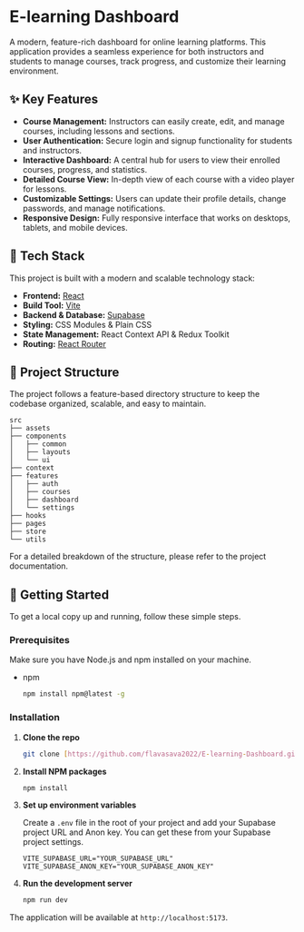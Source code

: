 # E-learning Dashboard

A modern, feature-rich dashboard for online learning platforms. This application provides a seamless experience for both instructors and students to manage courses, track progress, and customize their learning environment.

## ✨ Key Features

- **Course Management:** Instructors can easily create, edit, and manage courses, including lessons and sections.
- **User Authentication:** Secure login and signup functionality for students and instructors.
- **Interactive Dashboard:** A central hub for users to view their enrolled courses, progress, and statistics.
- **Detailed Course View:** In-depth view of each course with a video player for lessons.
- **Customizable Settings:** Users can update their profile details, change passwords, and manage notifications.
- **Responsive Design:** Fully responsive interface that works on desktops, tablets, and mobile devices.

## 🚀 Tech Stack

This project is built with a modern and scalable technology stack:

- **Frontend:** [React](https://reactjs.org/)
- **Build Tool:** [Vite](https://vitejs.dev/)
- **Backend & Database:** [Supabase](https://supabase.io/)
- **Styling:** CSS Modules & Plain CSS
- **State Management:** React Context API & Redux Toolkit
- **Routing:** [React Router](https://reactrouter.com/)

## 📂 Project Structure

The project follows a feature-based directory structure to keep the codebase organized, scalable, and easy to maintain.

```
src
├── assets
├── components
│   ├── common
│   ├── layouts
│   └── ui
├── context
├── features
│   ├── auth
│   ├── courses
│   ├── dashboard
│   └── settings
├── hooks
├── pages
├── store
└── utils
```

For a detailed breakdown of the structure, please refer to the project documentation.

## 🏁 Getting Started

To get a local copy up and running, follow these simple steps.

### Prerequisites

Make sure you have Node.js and npm installed on your machine.

- npm
  ```sh
  npm install npm@latest -g
  ```

### Installation

1.  **Clone the repo**
    ```sh
    git clone [https://github.com/flavasava2022/E-learning-Dashboard.git](https://github.com/flavasava2022/E-learning-Dashboard.git)
    ```
2.  **Install NPM packages**
    ```sh
    npm install
    ```
3.  **Set up environment variables**

    Create a `.env` file in the root of your project and add your Supabase project URL and Anon key. You can get these from your Supabase project settings.

    ```env
    VITE_SUPABASE_URL="YOUR_SUPABASE_URL"
    VITE_SUPABASE_ANON_KEY="YOUR_SUPABASE_ANON_KEY"
    ```

4.  **Run the development server**
    ```sh
    npm run dev
    ```

The application will be available at `http://localhost:5173`.

